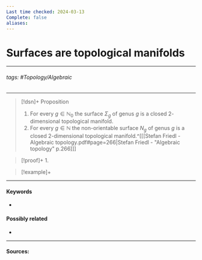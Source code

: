 ```yaml
---
Last time checked: 2024-03-13
Complete: false
aliases:
---
```

# Surfaces are topological manifolds
***
###### tags: #Topology/Algebraic 
***
>[!dsn]+ Proposition
>1. For every $g\in\mathbb{N}_{0}$ the surface $\Sigma_{g}$ of genus $g$ is a closed $2$-dimensional topological manifold.
>2. For every $g\in\mathbb{N}$ the non-orientable surface $N_{g}$ of genus $g$ is a closed $2$-dimensional topological manifold.^[[[Stefan Friedl - Algebraic topology.pdf#page=266|Stefan Friedl - "Algebraic topology" p.266]]]

>[!proof]+
>1. 

>[!example]+ 
>
***
#### Keywords
- 
#### Possibly related
- 
***
#### Sources: